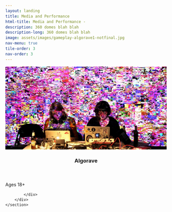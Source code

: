 ```yaml
---
layout: landing
title: Media and Performance
html-title: Media and Performance -
description: 360 domes blah blah
description-long: 360 domes blah blah
image: assets/images/gameplay-algorave1-notfinal.jpg
nav-menu: true
tile-order: 3
nav-order: 3
---
```


<!-- Main -->
<div id="main" class="alt games">

<!-- Two -->
<section id="two" class="spotlights">
	<section>
		<i class="image">
		<img src="assets/images/gameplay-algorave1-notfinal.jpg"  />
		</i>
		<div class="content">
			<div class="inner">
				<header class="major smallmargin">
					<h3>Algorave</h3>
				</header>
				<div class="boxed warning"><i class="fa fa-warning"></i> Ages 18+</div>

			</div>
		</div>
	</section>
</section>


</div>